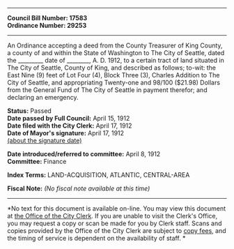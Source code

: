 * * * * *  
  
**Council Bill Number: [](#h0)[](#h2)17583**   
**Ordinance Number: 29253**  
  
* * * * *  
  
An Ordinance accepting a deed from the County Treasurer of King County, a county of and within the State of Washington to The City of Seattle, dated the \_\_\_\_\_\_\_\_\_ date of \_\_\_\_\_\_\_\_, A. D. 1912, to a certain tract of land situated in The City of Seattle, County of King, and described as follows; to-wit: the East Nine (9) feet of Lot Four (4), Block Three (3), Charles Addition to The City of Seattle, and appropriating Twenty-one and 98/100 ($21.98) Dollars from the General Fund of The City of Seattle in payment therefor; and declaring an emergency.  
  
**Status:** Passed   
**Date passed by Full Council:** April 15, 1912   
**Date filed with the City Clerk:** April 17, 1912   
**Date of Mayor's signature:** April 17, 1912   
[(about the signature date)](/~public/approvaldate.htm)   
  
  
**Date introduced/referred to committee:** April 8, 1912   
**Committee:** Finance   
  
**Index Terms:** LAND-ACQUISITION, ATLANTIC, CENTRAL-AREA  
  
**Fiscal Note:** *(No fiscal note available at this time)*  
  
* * * * *  
  
*No text for this document is available on-line. You may view this document at [the Office of the City Clerk](http://www.seattle.gov/leg/clerk/contactUs.htm). If you are unable to visit the Clerk's Office, you may request a copy or scan be made for you by Clerk staff. Scans and copies provided by the Office of the City Clerk are subject to [copy fees](http://clerk.seattle.gov/~public/clerkfees.htm), and the timing of service is dependent on the availability of staff. *  
  
  
